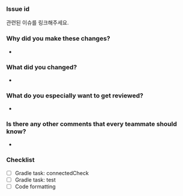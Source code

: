 ### Issue id
관련된 이슈를 링크해주세요.



### Why did you make these changes?

*


### What did you changed?

*


### What do you especially want to get reviewed?

*


### Is there any other comments that every teammate should know?

*


### Checklist

* [ ] Gradle task: connectedCheck
* [ ] Gradle task: test
* [ ] Code formatting
